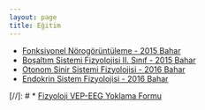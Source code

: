 ```yaml
---
layout: page
title: Eğitim
---
```


* [Fonksiyonel Nörogörüntüleme - 2015 Bahar](http://zubeyir.in/egitim/fonskiyonel_norogoruntuleme_2015_bahar)
* [Boşaltım Sistemi Fizyolojisi II. Sınıf - 2015 Bahar](http://zubeyir.in/egitim/bosaltim_II_sinif_2015_bahar)
* [Otonom Sinir Sistemi Fizyolojisi - 2016 Bahar](http://zubeyir.in/egitim/otonom_sinir_sistemi_2016_bahar)
* [Endokrin Sistem Fizyolojisi - 2016 Bahar](http://zubeyir.in/egitim/endokrin_sistem_2016_Bahar)

[//]: # * [Fizyoloji VEP-EEG Yoklama Formu](https://docs.google.com/forms/d/1N8cXk7ScPOlER_teDhJmiCc5Eg4LLMNl9eGPZqnQM2c/edit?usp=sharing)


